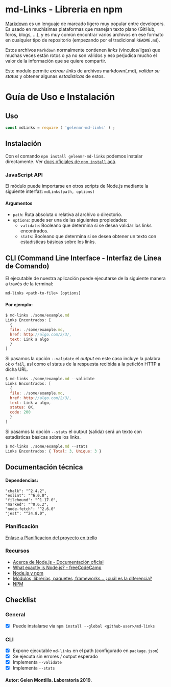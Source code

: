 # md-Links - Libreria en npm

[Markdown](https://es.wikipedia.org/wiki/Markdown) es un lenguaje de marcado ligero muy popular entre developers. Es usado en muchísimas plataformas que manejan texto plano (GitHub, foros, blogs, ...), y es muy común encontrar varios archivos en ese formato en cualquier tipo de repositorio
(empezando por el tradicional `README.md`).

Estos archivos `Markdown` normalmente contienen _links_ (vínculos/ligas) que muchas veces están rotos o ya no son válidos y eso perjudica mucho el valor de la información que se quiere compartir.

Este modulo permite _extraer links_ de archivos markdown(.md), _validar su status_ y obtener algunas _estadisticas_ de estos.

# Guía de Uso e Instalación
## Uso
```js
const mdLinks = require ( 'gelenmr-md-links' ) ;   
```
## Instalación

Con el comando `npm install gelenmr-md-links` podemos instalar directamente. Ver [docs oficiales de `npm install` acá](https://docs.npmjs.com/cli/install).

### JavaScript API

El módulo puede importarse en otros scripts de Node.js mediante la siguiente interfaz:  `mdLinks(path, options)`

#### Argumentos

- `path`: Ruta absoluta o relativa al archivo o directorio. 
- `options`: puede ser una de las siguientes propiedades:
  * `validate`: Booleano que determina si se desea validar los links encontrados.
  * `stats`: Booleano que determina si se desea obtener un texto con estadísticas básicas sobre los links.

## CLI (Command Line Interface - Interfaz de Línea de Comando)

El ejecutable de nuestra aplicación puede ejecutarse de la siguiente manera a través de la terminal:

`md-links <path-to-file> [options]`

#### Por ejemplo:

```js
$ md-links ./some/example.md
Links Encontrados: [
  {
  file: ./some/example.md,
  href: http://algo.com/2/3/, 
  text: Link a algo
  }
]
```

Si pasamos la opción `--validate` el  _output_ en este caso incluye la palabra `ok` o `fail`, así como el status de la respuesta recibida a la petición HTTP a dicha URL.
```js
$ md-links ./some/example.md --validate
Links Encontrados: [
  {
  file: ./some/example.md,
  href: http://algo.com/2/3/,
  text: Link a algo,
  status: OK,
  code: 200
  }
]
```
Si pasamos la opción `--stats` el output (salida) será un texto con estadísticas
básicas sobre los links.

```js
$ md-links ./some/example.md --stats
Links Encontrados: { Total: 3, Unique: 3 }
```
## Documentación técnica

#### Dependencias:

    "chalk": "^2.4.2",
    "eslint": "^6.0.0",
    "filehound": "^1.17.0",
    "marked": "^0.6.2",
    "node-fetch": "^2.6.0"
    "jest": "^24.8.0",

### Planificación
[Enlase a Planificacion del proyecto en trello](https://trello.com/b/Oq7vquwp/markdown-links)

### Recursos

- [Acerca de Node.js - Documentación oficial](https://nodejs.org/es/about/)
- [What exactly is Node.js? - freeCodeCamp](https://medium.freecodecamp.org/what-exactly-is-node-js-ae36e97449f5)
- [Node.js y npm](https://www.genbeta.com/desarrollo/node-js-y-npm)
- [Módulos, librerías, paquetes, frameworks... ¿cuál es la diferencia?](http://community.laboratoria.la/t/modulos-librerias-paquetes-frameworks-cual-es-la-diferencia/175)
- [NPM](https://docs.npmjs.com/getting-started/what-is-npm)

## Checklist

### General

- [x] Puede instalarse via `npm install --global <github-user>/md-links`

### CLI

- [x] Expone ejecutable `md-links` en el path (configurado en `package.json`)
- [x] Se ejecuta sin errores / output esperado
- [x] Implementa `--validate`
- [x] Implementa `--stats`

#### Autor: Gelen Montilla. Laboratoria 2019.